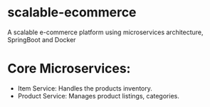# scalable-ecommerce
A scalable e-commerce platform using microservices architecture, SpringBoot and Docker

# Core Microservices:
* Item Service: Handles the products inventory.
* Product Service: Manages product listings, categories.
